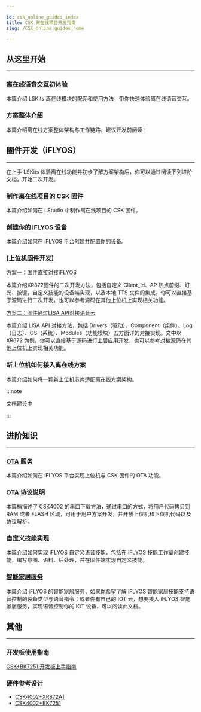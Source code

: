 ```yaml
---

id: csk_online_guides_index
title: CSK 离在线项目开发指南
slug: /CSK_online_guides_home

---
```


## 从这里开始
-------------

### [离在线语音交互初体验](/CSK_online_guides/getting_start)

本篇介绍 LSKits 离在线模块的配网和使用方法，带你快速体验离在线语音交互。

### [方案整体介绍](/CSK_online_guides/developer_guides)

本篇介绍离在线方案整体架构与工作链路，建议开发前阅读！



## 固件开发（iFLYOS）
---------------

在上手 LSKits 体验离在线功能并初步了解方案架构后，你可以通过阅读下列进阶文档，开始二次开发。

### [制作离在线项目的 CSK 固件](/CSK_online_guides/CSK_online_firmware)

本篇介绍如何在 LStudio 中制作离在线项目的 CSK 固件。

### [创建你的 iFLYOS 设备](/CSK_online_guides/Create_iFLYOS_equipment)

本篇介绍如何在 iFLYOS 平台创建并配置你的设备。

### [上位机固件开发]

[方案一：固件直接对接iFLYOS](/CSK_online_guides/xr872_evs)

本篇介绍XR872固件的二次开发方法，包括自定义 Client_id、AP 热点前缀、灯光、按键，自定义技能的设备端实现，以及本地 TTS 文件的集成。你可以直接基于源码进行二次开发，也可以参考源码在其他上位机上实现相关功能。

[方案二：固件通过LISA API对接语音云](/CSK_online_guides/xr872_lisa)

本篇介绍 LISA API 对接方法，包括  Drivers（驱动）、Component（组件）、Log（日志）、OS（系统）、Modules（功能模块）五方面详的对接实现。文中以 XR872 为例，你可以直接基于源码进行上层应用开发，也可以参考对接源码在其他上位机上实现相关功能。

### 新上位机如何接入离在线方案

本篇介绍如何将一颗新上位机芯片适配离在线方案架构。

:::note

文档建设中

:::

## 进阶知识
---------------

### [OTA 服务](/CSK_online_guides/OTA_service)

本篇介绍如何在 iFLYOS 平台实现上位机与 CSK 固件的 OTA 功能。

### [OTA 协议说明](/serial_protocol)

本篇档描述了 CSK4002 的串口下载方法，通过串口的方式，将用户代码拷贝到 RAM 或者 FLASH 区域，可用于用户方案开发，并开放上位机和下位机代码以及协议解析。

### [自定义技能实现](https://doc.iflyos.cn/studio/#%E6%8A%80%E8%83%BD%E5%B7%A5%E4%BD%9C%E5%AE%A4%E7%AE%80%E4%BB%8B)

本篇介绍如何实现 iFLYOS 自定义语音技能，包括在 iFLYOS 技能工作室创建技能，编写意图、语料、后处理，并在固件端实现自定义技能。

### [智能家居服务](https://doc.iflyos.cn/service/iot/#%E6%99%BA%E8%83%BD%E5%AE%B6%E5%B1%85%E6%8E%A7%E5%88%B6%E6%9C%8D%E5%8A%A1%E7%AE%80%E4%BB%8B)

本篇介绍 iFLYOS 的智能家居服务，如果你希望了解 iFLYOS 智能家居技能支持语音控制的设备类型与语音指令；或者你有自己的 IOT 云，想要接入 iFLYOS 智能家居服务，实现语音控制你的 IOT 设备，可以阅读此文档。



## 其他
----------

### 开发板使用指南

[CSK+BK7251 开发板上手指南](/CSK_online_guides/getting_start_BK7251)

### 硬件参考设计

- [CSK4002+XR872AT](https://open.listenai.com/resource/open/doc_resource%2F%E7%A1%AC%E4%BB%B6%E8%AE%BE%E8%AE%A1%E6%8C%87%E5%8D%97%2F%E5%8E%9F%E7%90%86%E5%9B%BE%26PCB%E8%AE%BE%E8%AE%A1%E5%8F%82%E8%80%83%2FCSK4002%2BES7210%2BXR872%2BBT6956C_%E9%9F%B3%E7%AE%B1%E7%B1%BB%E6%A0%87%E6%A1%88%E5%8F%82%E8%80%83%E8%AE%BE%E8%AE%A1C4-18.zip)
- [CSK4002+BK7251](https://open.listenai.com/resource/open/doc_resource%2F%E7%A1%AC%E4%BB%B6%E8%AE%BE%E8%AE%A1%E6%8C%87%E5%8D%97%2F%E5%8E%9F%E7%90%86%E5%9B%BE%26PCB%E8%AE%BE%E8%AE%A1%E5%8F%82%E8%80%83%2FCSK%2BBK7251%E5%8F%82%E8%80%83%E8%AE%BE%E8%AE%A1C4-18.zip)
